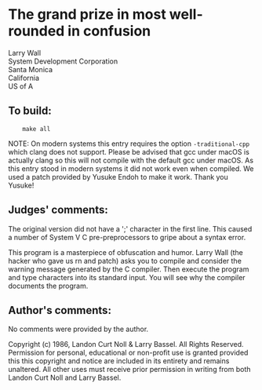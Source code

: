 # The grand prize in most well-rounded in confusion

Larry Wall  
System Development Corporation  
Santa Monica  
California  
US of A  

## To build:

        make all


NOTE: On modern systems this entry requires the option `-traditional-cpp` which
clang does not support. Please be advised that gcc under macOS is actually
clang so this will not compile with the default gcc under macOS. As this entry
stood in modern systems it did not work even when compiled. We used a patch
provided by Yusuke Endoh to make it work. Thank you Yusuke!

## Judges' comments:

The original version did not have a ';' character in the first line.
This caused a number of System V C pre-preprocessors to gripe about a
syntax error.

This program is a masterpiece of obfuscation and humor.  Larry Wall
(the hacker who gave us rn and patch) asks you to compile and consider
the warning message generated by the C compiler.  Then execute the
program and type characters into its standard input.  You will see why
the compiler documents the program.

## Author's comments:

No comments were provided by the author.



Copyright (c) 1986, Landon Curt Noll & Larry Bassel.
All Rights Reserved.  Permission for personal, educational or non-profit use is
granted provided this this copyright and notice are included in its entirety
and remains unaltered.  All other uses must receive prior permission in writing
from both Landon Curt Noll and Larry Bassel.
